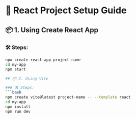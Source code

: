# 🚀 React Project Setup Guide

## 📦 1. Using Create React App 

### 🛠 Steps:
```bash
npx create-react-app project-name
cd my-app
npm start

## 📦 2. Using Vite

### 🛠 Steps:
```bash
npm create vite@latest project-name -- --template react
cd my-app
npm install
npm run dev

